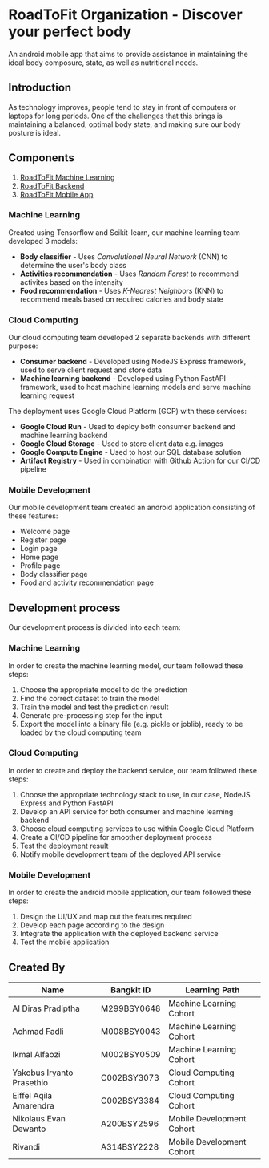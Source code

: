 # RoadToFit Organization - Discover your perfect body

An android mobile app that aims to provide assistance in maintaining the ideal body composure, state, as well as nutritional needs.

## Introduction

As technology improves, people tend to stay in front of computers or laptops for long periods. One of the challenges that this brings is maintaining a balanced, optimal body state, and making sure our body posture is ideal.

## Components

1. [RoadToFit Machine Learning](https://github.com/RoadToFit/RoadtoFit-ML)
2. [RoadToFit Backend](https://github.com/RoadToFit/RoadtoFit-be)
3. [RoadToFit Mobile App](https://github.com/RoadToFit/RoadtoFit-MD)

### Machine Learning

Created using Tensorflow and Scikit-learn, our machine learning team developed 3 models:

- **Body classifier** - Uses _Convolutional Neural Network_ (CNN) to determine the user's body class
- **Activities recommendation** - Uses _Random Forest_ to recommend activites based on the intensity
- **Food recommendation** - Uses _K-Nearest Neighbors_ (KNN) to recommend meals based on required calories and body state

### Cloud Computing

Our cloud computing team developed 2 separate backends with different purpose:

- **Consumer backend** - Developed using NodeJS Express framework, used to serve client request and store data
- **Machine learning backend** - Developed using Python FastAPI framework, used to host machine learning models and serve machine learning request

The deployment uses Google Cloud Platform (GCP) with these services:

- **Google Cloud Run** - Used to deploy both consumer backend and machine learning backend
- **Google Cloud Storage** - Used to store client data e.g. images
- **Google Compute Engine** - Used to host our SQL database solution
- **Artifact Registry** - Used in combination with Github Action for our CI/CD pipeline

### Mobile Development

Our mobile development team created an android application consisting of these features:

- Welcome page
- Register page
- Login page
- Home page
- Profile page
- Body classifier page
- Food and activity recommendation page

## Development process

Our development process is divided into each team:

### Machine Learning

In order to create the machine learning model, our team followed these steps:

1. Choose the appropriate model to do the prediction
2. Find the correct dataset to train the model
3. Train the model and test the prediction result
4. Generate pre-processing step for the input
5. Export the model into a binary file (e.g. pickle or joblib), ready to be loaded by the cloud computing team

### Cloud Computing

In order to create and deploy the backend service, our team followed these steps:

1. Choose the appropriate technology stack to use, in our case, NodeJS Express and Python FastAPI
2. Develop an API service for both consumer and machine learning backend
3. Choose cloud computing services to use within Google Cloud Platform
4. Create a CI/CD pipeline for smoother deployment process
5. Test the deployment result
6. Notify mobile development team of the deployed API service

### Mobile Development

In order to create the android mobile application, our team followed these steps:

1. Design the UI/UX and map out the features required
2. Develop each page according to the design
3. Integrate the application with the deployed backend service
4. Test the mobile application

## Created By

| Name                      | Bangkit ID  | Learning Path             |
| ------------------------- | ----------- | ------------------------- |
| Al Diras Pradiptha        | M299BSY0648 | Machine Learning Cohort   |
| Achmad Fadli              | M008BSY0043 | Machine Learning Cohort   |
| Ikmal Alfaozi             | M002BSY0509 | Machine Learning Cohort   |
| Yakobus Iryanto Prasethio | C002BSY3073 | Cloud Computing Cohort    |
| Eiffel Aqila Amarendra    | C002BSY3384 | Cloud Computing Cohort    |
| Nikolaus Evan Dewanto     | A200BSY2596 | Mobile Development Cohort |
| Rivandi                   | A314BSY2228 | Mobile Development Cohort |
